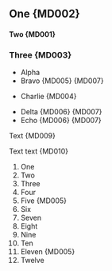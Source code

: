 ## One {MD002}

#### Two {MD001}

### Three {MD003} ###

* Alpha
 * Bravo {MD005} {MD007}

- Charlie {MD004}

 * Delta {MD006} {MD007}
 * Echo {MD006} {MD007}

Text {MD009} 

Text	text {MD010}

 1. One
 2. Two
 3. Three
 4. Four
5. Five {MD005}
 6. Six
 7. Seven
 8. Eight
 9. Nine
10. Ten
 11. Eleven {MD005}
12. Twelve

<!-- markdownlint-configure-file {
  "MD002": true,
  "MD006": true,
  "MD041": false
} -->
